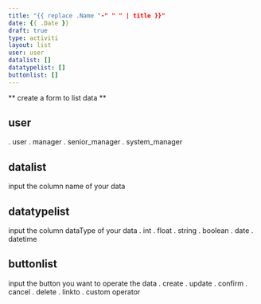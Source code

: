 ```yaml
---
title: "{{ replace .Name "-" " " | title }}"
date: {{ .Date }}
draft: true
type: activiti
layout: list
user: user
datalist: []
datatypelist: []
buttonlist: []
---
```


** create a form to list data **

## user
. user
. manager
. senior_manager
. system_manager
## datalist
input the column name of your data
## datatypelist
input the column dataType of your data
. int
. float
. string
. boolean
. date
. datetime
## buttonlist
input the button you want to operate the data
. create
. update
. confirm
. cancel
. delete
. linkto
. custom operator
